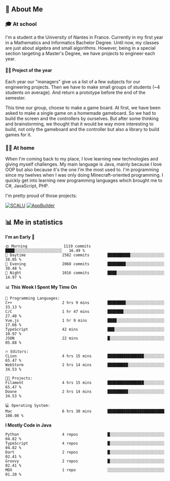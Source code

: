 ## 👀 About Me

### 🎓 At school

I'm a student a the University of Nantes in France. Currently in my first year in a Mathematics and Informatics Bachelor Degree. Until now, my classes are just about algebra and small algorithms. However, being in a special section targeting a Master's Degree, we have projects to engineer each year. 

#### 🔧🔬 Project of the year

Each year our "managers" give us a list of a few subjects for our engineering projects. Then we have to make small groups of students (~4 students on average). And return a prototype before the end of the semester.

This time our group, choose to make a game board. At first, we have been asked to make a single game on a homemade gameboard. So we had to build the screen and the controllers by ourselves. 
But after some thinking and brainstorming, we thought that it would be way more interesting to build, not only the gameboard and the controller but also a library to build games for it.

### 👨‍💻 At home

When I'm coming back to my place, I love learning new technologies and giving myself challenges. My main language is Java, mainly because I love OOP but also because it's the one I'm the most used to. I'm programming since my twelves when I was only doing Minecraft-oriented programming.  I quickly get into learning new programming languages which brought me to C#, JavaScript, PHP. 

I'm pretty proud of those projects:

[![SCALU](https://github-readme-stats.vercel.app/api/pin?username=renardfute&repo=SCALU)](https://github.com/renardfute/scalu)
[![AppBuilder](https://github-readme-stats.vercel.app/api/pin?username=pulsedev2&repo=AppBuilder)](https://github.com/pulsedev2/AppBuilder)

## 📊 Me in statistics
<!--START_SECTION:waka-->
**I'm an Early 🐤** 

```text
🌞 Morning                1119 commits        ████░░░░░░░░░░░░░░░░░░░░░   16.49 % 
🌆 Daytime                2582 commits        ██████████░░░░░░░░░░░░░░░   38.05 % 
🌃 Evening                2068 commits        ████████░░░░░░░░░░░░░░░░░   30.48 % 
🌙 Night                  1016 commits        ████░░░░░░░░░░░░░░░░░░░░░   14.97 % 
```


📊 **This Week I Spent My Time On** 

```text
💬 Programming Languages: 
C++                      2 hrs 9 mins        ████████░░░░░░░░░░░░░░░░░   33.13 % 
C/C                      1 hr 47 mins        ███████░░░░░░░░░░░░░░░░░░   27.48 % 
Vue.js                   1 hr 9 mins         ████░░░░░░░░░░░░░░░░░░░░░   17.66 % 
TypeScript               42 mins             ███░░░░░░░░░░░░░░░░░░░░░░   10.97 % 
JSON                     22 mins             █░░░░░░░░░░░░░░░░░░░░░░░░   05.88 % 

🔥 Editors: 
CLion                    4 hrs 15 mins       ████████████████░░░░░░░░░   65.47 % 
WebStorm                 2 hrs 14 mins       █████████░░░░░░░░░░░░░░░░   34.53 % 

🐱‍💻 Projects: 
Filament                 4 hrs 15 mins       ████████████████░░░░░░░░░   65.47 % 
Doone                    2 hrs 14 mins       █████████░░░░░░░░░░░░░░░░   34.53 % 

💻 Operating System: 
Mac                      6 hrs 30 mins       █████████████████████████   100.00 % 
```

**I Mostly Code in Java** 

```text
Python                   4 repos             █░░░░░░░░░░░░░░░░░░░░░░░░   04.82 % 
TypeScript               4 repos             █░░░░░░░░░░░░░░░░░░░░░░░░   04.82 % 
Dart                     2 repos             █░░░░░░░░░░░░░░░░░░░░░░░░   02.41 % 
Groovy                   2 repos             █░░░░░░░░░░░░░░░░░░░░░░░░   02.41 % 
MDX                      1 repo              ░░░░░░░░░░░░░░░░░░░░░░░░░   01.20 % 
```




<!--END_SECTION:waka-->
